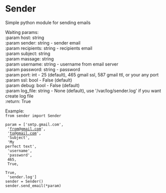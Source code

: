 # Sender
Simple python module for sending emails

Waiting params:<br>
    :param host: string<br>
    :param sender: string - sender email<br>
    :param recipients: string - recipients email<br>
    :param subject: string<br>
    :param massage: string<br>
    :param username: string - username from email server<br>
    :param password: string - password<br>
    :param port: int - 25 (default), 465 gmail ssl, 587 gmail ttl, or your any port<br>
    :param ssl: bool - False (default)<br>
    :param debug: bool - False (default)<br>
    :param log_file: string - None (default), use '/var/log/sender.log' if you want create log file<br>
    :return: True<br>

Example:<br>
<code>from sender import Sender</code><br>

<code>param = ['smtp.gmail.com',<br>
         'from@gmail.com',<br>
         'to@gmail.com',<br>
         'Subject',<br>
         'My perfect text',<br>
         'username',<br>
         'password',<br>
         465,<br>
         True,<br>
         True,<br>
         'sender.log']</code><br>
<code>sender = Sender()</code><br>
<code>sender.send_email(*param)</code><br>

